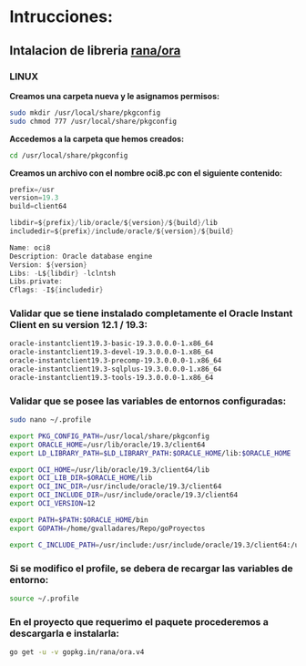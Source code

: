 # **Intrucciones:**

## **Intalacion de libreria [rana/ora]([https://gopkg.in/rana/ora.v4])**

### **LINUX**

**Creamos una carpeta nueva y le asignamos permisos:**

```bash
sudo mkdir /usr/local/share/pkgconfig
sudo chmod 777 /usr/local/share/pkgconfig
```

**Accedemos a la carpeta que hemos creados:**

```bash
cd /usr/local/share/pkgconfig
```

**Creamos un archivo con el nombre oci8.pc con el siguiente contenido:**

```c
prefix=/usr
version=19.3
build=client64

libdir=${prefix}/lib/oracle/${version}/${build}/lib
includedir=${prefix}/include/oracle/${version}/${build}

Name: oci8
Description: Oracle database engine
Version: ${version}
Libs: -L${libdir} -lclntsh
Libs.private:
Cflags: -I${includedir}
```

### **Validar que se tiene instalado completamente el Oracle Instant Client en su version 12.1 / 19.3:**

```bash
oracle-instantclient19.3-basic-19.3.0.0.0-1.x86_64
oracle-instantclient19.3-devel-19.3.0.0.0-1.x86_64
oracle-instantclient19.3-precomp-19.3.0.0.0-1.x86_64
oracle-instantclient19.3-sqlplus-19.3.0.0.0-1.x86_64
oracle-instantclient19.3-tools-19.3.0.0.0-1.x86_64
```

### **Validar que se posee las variables de entornos configuradas:**

```bash
sudo nano ~/.profile

export PKG_CONFIG_PATH=/usr/local/share/pkgconfig
export ORACLE_HOME=/usr/lib/oracle/19.3/client64
export LD_LIBRARY_PATH=$LD_LIBRARY_PATH:$ORACLE_HOME/lib:$ORACLE_HOME

export OCI_HOME=/usr/lib/oracle/19.3/client64/lib
export OCI_LIB_DIR=$ORACLE_HOME/lib
export OCI_INC_DIR=/usr/include/oracle/19.3/client64
export OCI_INCLUDE_DIR=/usr/include/oracle/19.3/client64
export OCI_VERSION=12

export PATH=$PATH:$ORACLE_HOME/bin
export GOPATH=/home/gvalladares/Repo/goProyectos

export C_INCLUDE_PATH=/usr/include:/usr/include/oracle/19.3/client64:/usr/local/include
```

### **Si se modifico el profile, se debera de recargar las variables de entorno:**

```bash
source ~/.profile
```

### **En el proyecto que requerimo el paquete procederemos a descargarla e instalarla:**

```bash
go get -u -v gopkg.in/rana/ora.v4
```

